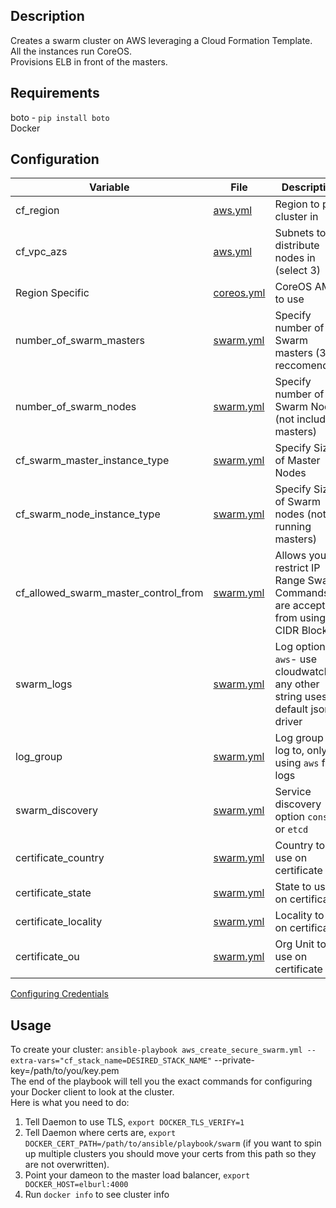 ## Description  
Creates a swarm cluster on AWS leveraging a Cloud Formation Template.  
All the instances run CoreOS.  
Provisions ELB in front of the masters.  

## Requirements  
boto - `pip install boto`  
Docker  

## Configuration  
| Variable | File | Description |
|----------|------|-------------|
| cf_region | [aws.yml](../ansible/group_vars/all/aws.yml)|Region to put cluster in|
| cf_vpc_azs | [aws.yml](../ansible/group_vars/all/aws.yml)|Subnets to distribute nodes in (select 3)|
|Region Specific|[coreos.yml](../ansible/group_vars/all/coreos.yml)|CoreOS AMI to use|
|number_of_swarm_masters | [swarm.yml](../ansible/group_vars/all/swarm.yml)|Specify number of Swarm masters (3 reccomended)|
|number_of_swarm_nodes | [swarm.yml](../ansible/group_vars/all/swarm.yml)|Specify number of Swarm Nodes (not including masters)|
|cf_swarm_master_instance_type | [swarm.yml](../ansible/group_vars/all/swarm.yml)|Specify Size of Master Nodes|
|cf_swarm_node_instance_type | [swarm.yml](../ansible/group_vars/all/swarm.yml)|Specify Size of Swarm nodes (not running masters)|
|cf_allowed_swarm_master_control_from | [swarm.yml](../ansible/group_vars/all/swarm.yml)|Allows you to restrict IP Range Swarm Commands are accepted from using a CIDR Block|
|swarm_logs| [swarm.yml](../ansible/group_vars/all/swarm.yml)| Log option, `aws`- use cloudwatch, any other string uses default json driver|
|log_group | [swarm.yml](../ansible/group_vars/all/swarm.yml)| Log group to log to, only if using `aws` for logs|
|swarm_discovery|[swarm.yml](../ansible/group_vars/all/swarm.yml)| Service discovery option `consul` or `etcd`|
|certificate_country|[swarm.yml](../ansible/group_vars/all/swarm.yml)|Country to use on certificate|
|certificate_state|[swarm.yml](../ansible/group_vars/all/swarm.yml)|State to use on certificate|
|certificate_locality|[swarm.yml](../ansible/group_vars/all/swarm.yml)|Locality to use on certificate| 
|certificate_ou|[swarm.yml](../ansible/group_vars/all/swarm.yml)|Org Unit to use on certificate|  

[Configuring Credentials](./credentials.md)  

## Usage  
To create your cluster: `ansible-playbook aws_create_secure_swarm.yml --extra-vars="cf_stack_name=DESIRED_STACK_NAME"`  --private-key=/path/to/you/key.pem  
The end of the playbook will tell you the exact commands for configuring your Docker client to look at the cluster.  
Here is what you need to do:  
1. Tell Daemon to use TLS, `export DOCKER_TLS_VERIFY=1`  
2. Tell Daemon where certs are, `export DOCKER_CERT_PATH=/path/to/ansible/playbook/swarm` (if you want to spin up multiple clusters you should move your certs from this path so they are not overwritten).
3. Point your dameon to the master load balancer, `export DOCKER_HOST=elburl:4000`  
4. Run `docker info` to see cluster info 
